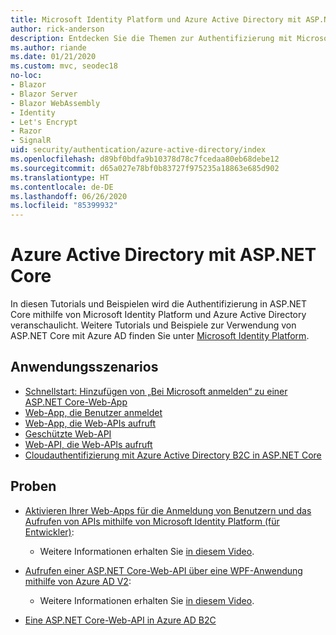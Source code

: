 ```yaml
---
title: Microsoft Identity Platform und Azure Active Directory mit ASP.NET Core
author: rick-anderson
description: Entdecken Sie die Themen zur Authentifizierung mit Microsoft Identity Platform, Azure Active Directory für Web-Apps und APIs in ASP.NET Core.
ms.author: riande
ms.date: 01/21/2020
ms.custom: mvc, seodec18
no-loc:
- Blazor
- Blazor Server
- Blazor WebAssembly
- Identity
- Let's Encrypt
- Razor
- SignalR
uid: security/authentication/azure-active-directory/index
ms.openlocfilehash: d89bf0bdfa9b10378d78c7fcedaa80eb68debe12
ms.sourcegitcommit: d65a027e78bf0b83727f975235a18863e685d902
ms.translationtype: HT
ms.contentlocale: de-DE
ms.lasthandoff: 06/26/2020
ms.locfileid: "85399932"
---
```

# <a name="azure-active-directory-with-aspnet-core"></a>Azure Active Directory mit ASP.NET Core

In diesen Tutorials und Beispielen wird die Authentifizierung in ASP.NET Core mithilfe von Microsoft Identity Platform und Azure Active Directory veranschaulicht. Weitere Tutorials und Beispiele zur Verwendung von ASP.NET Core mit Azure AD finden Sie unter [Microsoft Identity Platform](/azure/active-directory/develop/).

## <a name="application-scenarios"></a>Anwendungsszenarios

* [Schnellstart: Hinzufügen von „Bei Microsoft anmelden“ zu einer ASP.NET Core-Web-App](/azure/active-directory/develop/quickstart-v2-aspnet-core-webapp)
* [Web-App, die Benutzer anmeldet](/azure/active-directory/develop/scenario-web-app-sign-user-overview?tabs=aspnetcore)
* [Web-App, die Web-APIs aufruft](/azure/active-directory/develop/scenario-web-app-call-api-overview)
* [Geschützte Web-API](/azure/active-directory/develop/scenario-protected-web-api-overview)
* [Web-API, die Web-APIs aufruft](/azure/active-directory/develop/scenario-web-api-call-api-overview)
* [Cloudauthentifizierung mit Azure Active Directory B2C in ASP.NET Core](xref:security/authentication/azure-ad-b2c)

## <a name="samples"></a>Proben

* [Aktivieren Ihrer Web-Apps für die Anmeldung von Benutzern und das Aufrufen von APIs mithilfe von Microsoft Identity Platform (für Entwickler)](/samples/azure-samples/active-directory-aspnetcore-webapp-openidconnect-v2/enable-webapp-signin/): 
  * Weitere Informationen erhalten Sie [in diesem Video](https://channel9.msdn.com/Events/Build/2018/THR5001).

* [Aufrufen einer ASP.NET Core-Web-API über eine WPF-Anwendung mithilfe von Azure AD V2](/samples/azure-samples/active-directory-dotnet-native-aspnetcore-v2/calling-an-aspnet-core-web-api-from-a-wpf-application-using-azure-ad-v2/): 
  * Weitere Informationen erhalten Sie [in diesem Video](https://channel9.msdn.com/Events/Build/2018/THR5000).

* [Eine ASP.NET Core-Web-API in Azure AD B2C](https://azure.microsoft.com/resources/samples/active-directory-b2c-dotnetcore-webapi/)
